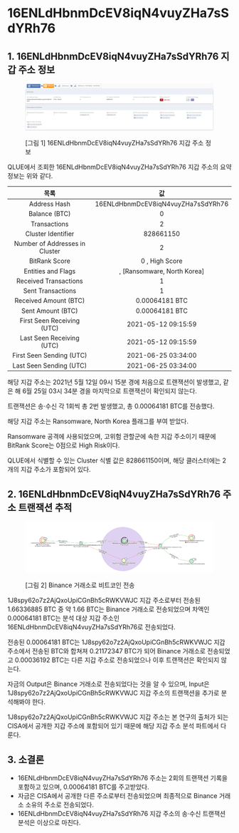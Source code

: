 # 16ENLdHbnmDcEV8iqN4vuyZHa7sSdYRh76

## 1. 16ENLdHbnmDcEV8iqN4vuyZHa7sSdYRh76 지갑 주소 정보

<figure><img src="../.gitbook/assets/image (19).png" alt=""><figcaption><p>[그림 1] 16ENLdHbnmDcEV8iqN4vuyZHa7sSdYRh76 지갑 주소 정보</p></figcaption></figure>



QLUE에서 조회한 16ENLdHbnmDcEV8iqN4vuyZHa7sSdYRh76 지갑 주소의 요약 정보는 위와 같다.



|               목록               |                  값                 |
| :----------------------------: | :--------------------------------: |
|          Address Hash          | 16ENLdHbnmDcEV8iqN4vuyZHa7sSdYRh76 |
|          Balance (BTC)         |                  0                 |
|          Transactions          |                  2                 |
|       Cluster Identifier       |              828661150             |
| Number of Addresses in Cluster |                  2                 |
|          BitRank Score         |           0 , High Score           |
|       Entities and Flags       |    , \[Ransomware, North Korea]    |
|      Received Transactions     |                  1                 |
|        Sent Transactions       |                  1                 |
|      Received Amount (BTC)     |           0.00064181 BTC           |
|        Sent Amount (BTC)       |           0.00064181 BTC           |
|   First Seen Receiving (UTC)   |         2021-05-12 09:15:59        |
|    Last Seen Receiving (UTC)   |         2021-05-12 09:15:59        |
|    First Seen Sending (UTC)    |         2021-06-25 03:34:00        |
|     Last Seen Sending (UTC)    |         2021-06-25 03:34:00        |



해당 지갑 주소는 2021년 5월 12일 09시 15분 경에 처음으로 트랜잭션이 발생했고, 같은 해 6월 25일 03시 34분 경을 마지막으로 트랜잭션이 확인되지 않는다.

트랜잭션은 송·수신 각 1회씩 총 2번 발생했고, 총 0.00064181 BTC를 전송했다.

해당 지갑 주소는 Ransomware, North Korea 플래그를 부여 받았다.

Ransomware 공격에 사용되었으며, 고위험 관할군에 속한 지갑 주소이기 때문에 BitRank Score는 0점으로 High Risk이다.

QLUE에서 식별할 수 있는 Cluster 식별 값은 828661150이며, 해당 클러스터에는 2개의 지갑 주소가 포함되어 있다.



## 2. 16ENLdHbnmDcEV8iqN4vuyZHa7sSdYRh76 주소 트랜잭션 추적



<figure><img src="../.gitbook/assets/image (65).png" alt=""><figcaption><p>[그림 2] Binance 거래소로 비트코인 전송</p></figcaption></figure>



1J8spy62o7z2AjQxoUpiCGnBh5cRWKVWJC 지갑 주소로부터 전송된 1.66336885 BTC 중 약 1.66 BTC는 Binance 거래소로 전송되었으며 차액인 0.00064181 BTC는 분석 대상 지갑 주소인 16ENLdHbnmDcEV8iqN4vuyZHa7sSdYRh76로 전송되었다.

전송된 0.00064181 BTC는 1J8spy62o7z2AjQxoUpiCGnBh5cRWKVWJC 지갑 주소에서 전송된 BTC와 합쳐져 0.21172347 BTC가 되어 Binance 거래소로 전송되었고 0.00036192 BTC는 다른 지갑 주소로 전송되었으나 이후 트랜잭션은 확인되지 않는다.

자금의 Output은 Binance 거래소로 전송되었다는 것을 알 수 있으며, Input은 1J8spy62o7z2AjQxoUpiCGnBh5cRWKVWJC 지갑 주소의 트랜잭션을 추가로 분석해봐야 한다.

1J8spy62o7z2AjQxoUpiCGnBh5cRWKVWJC 지갑 주소는 본 연구의 출처가 되는 CISA에서 공개한 지갑 주소에 포함되어 있기 때문에 해당 지갑 주소 분석 파트에서 다룬다.



## 3. 소결론



* 16ENLdHbnmDcEV8iqN4vuyZHa7sSdYRh76 주소는 2회의 트랜잭션 기록을 포함하고 있으며, 0.00064181 BTC를 주고받았다.
* 자금은 CISA에서 공개한 다른 주소로부터 전송되었으며 최종적으로 Binance 거래소 소유의 주소로 전송되었다.
* 16ENLdHbnmDcEV8iqN4vuyZHa7sSdYRh76 지갑 주소의 송·수신 트랜잭션 분석은 이상으로 마친다.

